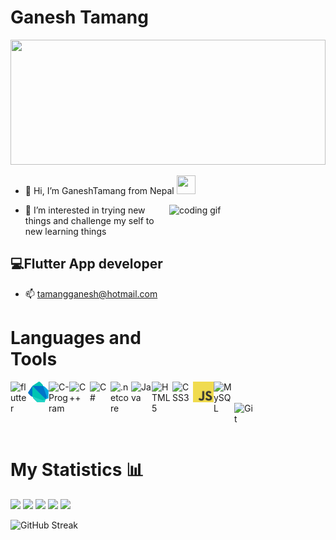 # Ganesh Tamang
<img src ="https://github.com/GaneshTamang/GaneshTamang/assets/91676483/66c63697-0da9-4588-ab06-d7124382f595" width="100%" height="200"/>
<p>

- 👋 Hi, I’m GaneshTamang from Nepal <img  src="https://user-images.githubusercontent.com/59009782/135906123-6c039042-ae75-4c44-a9fd-1a0dc5f1b39c.png"  width="30px" height="30px" align ="inline"/>  </p>
<!-- right gif image-->
<img src="https://media.tenor.com/kyJFTroNngQAAAAi/coding.gif" alt="coding gif" align="right" height="250" width="250" />



- 👀 I’m interested in trying new things and challenge my self to new learning things
## **💻Flutter App developer**
- 📫  tamangganesh@hotmail.com


# Languages and Tools
<img align="left" alt="flutter" width="28px" src="https://cdn.worldvectorlogo.com/logos/flutter.svg" />
<img align="left" alt="CSS3" width="33px" src="https://github.com/devicons/devicon/blob/v2.15.1/icons/dart/dart-original.svg" />
<img align="left" alt="C-Program" width="33px" src="https://cdn.jsdelivr.net/gh/devicons/devicon/icons/c/c-plain.svg" />
<img align="left" alt="C++" width="33px" src="https://cdn.jsdelivr.net/gh/devicons/devicon/icons/cplusplus/cplusplus-plain.svg" />
<img align="left" alt="C#" width="33px" src="https://cdn.jsdelivr.net/gh/devicons/devicon/icons/csharp/csharp-plain.svg" />
<img align="left" alt=".netcore" width="33px" src="https://cdn.jsdelivr.net/gh/devicons/devicon/icons/dotnetcore/dotnetcore-original.svg" />
<img align="left" alt="Java" width="33px" src="https://cdn.jsdelivr.net/gh/devicons/devicon/icons/java/java-original.svg" />
<img align="left" alt="HTML5" width="33px" src="https://cdn.jsdelivr.net/gh/devicons/devicon/icons/html5/html5-plain-wordmark.svg" />
<img align="left" alt="CSS3" width="33px" src="https://cdn.jsdelivr.net/gh/devicons/devicon/icons/css3/css3-plain-wordmark.svg" /> 
<img align="left" alt="JavaScript" width="33px" src="https://raw.githubusercontent.com/github/explore/80688e429a7d4ef2fca1e82350fe8e3517d3494d/topics/javascript/javascript.png" />
<img align="left" alt="MySQL" width="33px" src="https://cdn.jsdelivr.net/gh/devicons/devicon/icons/mysql/mysql-original-wordmark.svg" />
<br></br>
<img align="left" alt="Git" width="31px" src="https://upload.wikimedia.org/wikipedia/commons/thumb/0/04/ChatGPT_logo.svg/768px-ChatGPT_logo.svg.png?20230318122128" />





<br></br>

# My Statistics  📊 

[![](https://raw.githubusercontent.com/GaneshTamang/testingReadme/master/profile-summary-card-output/aura_dark/0-profile-details.svg)](https://github.com/vn7n24fzkq/github-profile-summary-cards)
[![](https://raw.githubusercontent.com/GaneshTamang/testingReadme/master/profile-summary-card-output/aura_dark/1-repos-per-language.svg)](https://github.com/vn7n24fzkq/github-profile-summary-cards)
[![](https://raw.githubusercontent.com/GaneshTamang/testingReadme/master/profile-summary-card-output/aura_dark/2-most-commit-language.svg)](https://github.com/vn7n24fzkq/github-profile-summary-cards)
[![](https://raw.githubusercontent.com/GaneshTamang/testingReadme/master/profile-summary-card-output/aura_dark/3-stats.svg)](https://github.com/vn7n24fzkq/github-profile-summary-cards) 
[![](https://raw.githubusercontent.com/GaneshTamang/testingReadme/master/profile-summary-card-output/aura_dark/4-productive-time.svg)](https://github.com/vn7n24fzkq/github-profile-summary-cards)

![GitHub Streak](https://streak-stats.demolab.com?user=GaneshTamang&count_private=true&theme=algolia&border_radius=20)


<!---
GaneshTamang/GaneshTamang is a ✨ special ✨ repository because its `README.md` (this file) appears on your GitHub profile.
You can click the Preview link to take a look at your changes.
--->

